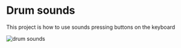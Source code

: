 # Drum sounds
 
This project is how to use sounds pressing buttons on the keyboard


![drum sounds](https://user-images.githubusercontent.com/66093149/121384504-3c330a80-c940-11eb-9f5c-961827b4b429.png)


